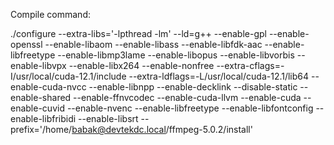 Compile command:

./configure --extra-libs='-lpthread -lm' --ld=g++ --enable-gpl --enable-openssl --enable-libaom --enable-libass --enable-libfdk-aac --enable-libfreetype --enable-libmp3lame --enable-libopus --enable-libvorbis --enable-libvpx --enable-libx264 --enable-nonfree --extra-cflags=-I/usr/local/cuda-12.1/include --extra-ldflags=-L/usr/local/cuda-12.1/lib64 --enable-cuda-nvcc --enable-libnpp --enable-decklink --disable-static --enable-shared --enable-ffnvcodec --enable-cuda-llvm --enable-cuda --enable-cuvid --enable-nvenc --enable-libfreetype --enable-libfontconfig --enable-libfribidi --enable-libsrt --prefix='/home/babak@devtekdc.local/ffmpeg-5.0.2/install'
